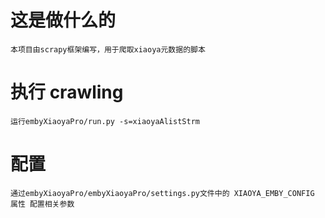 # 这是做什么的

    本项目由scrapy框架编写，用于爬取xiaoya元数据的脚本

# 执行 crawling

    运行embyXiaoyaPro/run.py -s=xiaoyaAlistStrm
    

# 配置

    通过embyXiaoyaPro/embyXiaoyaPro/settings.py文件中的 XIAOYA_EMBY_CONFIG 属性 配置相关参数